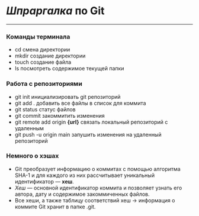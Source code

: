 # _Шпраргалка_ по Git

---

### Команды терминала

- cd смена директории
- mkdir создание директории
- touch создание файла
- ls посмотреть содержимое текущей папки

### Работа с репозиториями

- git init инициализировать git репозиторий
- git add . добавить все файлы в список для коммита
- git status статус файлов
- git commit закоммитить изменения
- git remote add origin __{url}__ связать локальный репозиторий с удаленным
- git push -u origin main запушить изменения на удаленный репозиторий

### Немного о хэшах

- Git преобразует информацию о коммитах с помощью алгоритма SHA-1 и для каждого из них рассчитывает уникальный идентификатор — __хеш__.
- _Хеш_ — основной идентификатор коммита и позволяет узнать его автора, дату и содержимое закоммиченных файлов.
- Все хеши, а также таблицу соответствий хеш → информация о коммите Git хранит в папке .git.
